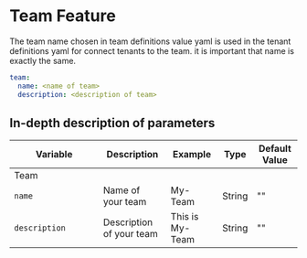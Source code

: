 # Team Feature

The team name chosen in team definitions value yaml is used in the tenant definitions yaml for connect tenants to the team. it is important that name is exactly the same.

```yaml
team:
  name: <name of team>
  description: <description of team>
```

## In-depth description of parameters

| <div style="width:140px">**Variable**</div>         | **Description**                                                                                                     | **Example**                                | **Type**                  | **Default Value**  |
|----------------------|---------------------------------------------------------------------------------------------------------------------|--------------------------------------------|---------------------------|------------|
| Team              |                                                                                                                     |                                            |                           |
| `name`            | Name of your team                               | My-Team | String                    | "" |
| `description`            | Description of your team                                        | This is My-Team | String                    | "" |